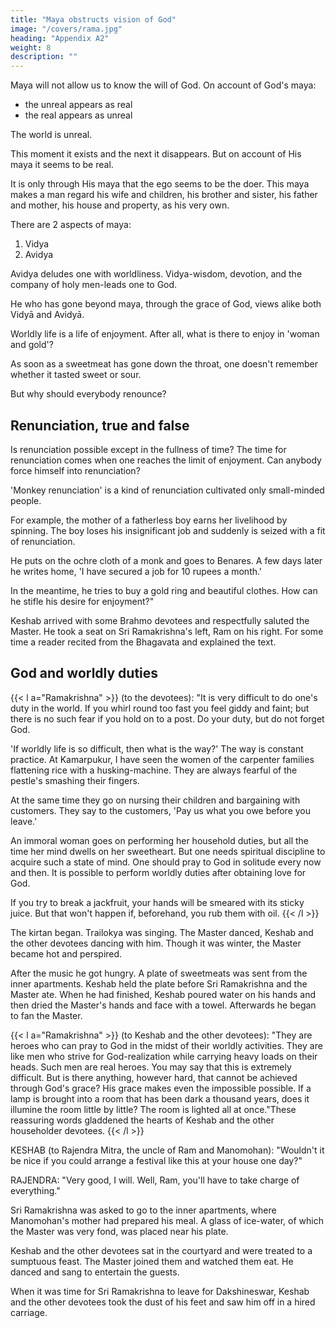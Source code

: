 ```yaml
---
title: "Maya obstructs vision of God"
image: "/covers/rama.jpg"
heading: "Appendix A2"
weight: 8
description: ""
---
```



Maya will not allow us to know the will of God. On account of God's maya:
- the unreal appears as real
- the real appears as unreal

The world is unreal.

This moment it exists and the next it disappears. But on account of His maya it seems to be real.

It is only through His maya that the ego seems to be the doer. This maya makes a man regard  his wife and children, his brother and sister, his father and mother, his house and property, as his very own.

There are 2 aspects of maya:

1. Vidya
2. Avidya

Avidya deludes one with worldliness. Vidya-wisdom, devotion, and the company of holy men-leads one to God. 

He who has gone beyond maya, through the grace of God, views alike both Vidyā and Avidyā.

Worldly life is a life of enjoyment. After all, what is there to enjoy in 'woman and gold'? 

As soon as a sweetmeat has gone down the throat, one doesn't remember whether it tasted sweet or sour.

But why should everybody renounce?


## Renunciation, true and false

Is renunciation possible except in the fullness of time? The time for renunciation comes when one reaches the limit of enjoyment. Can anybody force himself into renunciation? 

'Monkey renunciation' is a kind of renunciation cultivated only small-minded people. 

For example, the mother of a fatherless boy earns her livelihood by spinning. The boy loses his insignificant job and suddenly is seized with a fit of renunciation.

He puts on the ochre cloth of a monk and goes to Benares. A few days later he writes home, 'I have secured a job for 10 rupees a month.'

In the meantime, he tries to buy a gold ring and beautiful clothes. How can he stifle his desire for enjoyment?"

Keshab arrived with some Brahmo devotees and respectfully saluted the Master. He took a seat on Sri Ramakrishna's left, Ram on his right. For some time a reader recited from the Bhagavata and explained the text.


## God and worldly duties

{{< l a="Ramakrishna" >}}
(to the devotees): "It is very difficult to do one's duty in the world. If you whirl round too fast you feel giddy and faint; but there is no such fear if you hold on to a post. Do your duty, but do not forget God.

'If worldly life is so difficult, then what is the way?' The way is constant practice. At Kamarpukur, I have seen the women of the carpenter families flattening rice with a husking-machine. They are always fearful of the pestle's smashing their fingers.

At the same time they go on nursing their children and bargaining with customers. They say to the customers, 'Pay us what you owe before you leave.'

An immoral woman goes on performing her household duties, but all the time her mind dwells on her sweetheart. But one needs spiritual discipline to acquire such a state of mind. One should pray to God in solitude every now and then. It is possible to perform worldly duties after obtaining love for God. 

If you try to break a jackfruit, your hands will be smeared with its sticky juice. But that won't happen if, beforehand, you rub them with oil.
{{< /l >}}


The kirtan began. Trailokya was singing. The Master danced, Keshab and the other devotees dancing with him. Though it was winter, the Master became hot and perspired. 

After the music he got hungry. A plate of sweetmeats was sent from the inner apartments. Keshab held the plate before Sri Ramakrishna and the Master ate. When he had finished, Keshab poured water on his hands and then dried the Master's hands and face with a towel. Afterwards he began to fan the Master.

{{< l a="Ramakrishna" >}}
(to Keshab and the other devotees): "They are heroes who can pray to God in the midst of their worldly activities. They are like men who strive for God-realization while carrying heavy loads on their heads. Such men are real heroes. You may say that this is extremely difficult. But is there anything, however hard, that cannot be achieved through God's grace? His grace makes even the impossible possible. If a lamp is brought into a room that has been dark a thousand years, does it illumine the room little by little? The room is lighted all at once."These reassuring words gladdened the hearts of Keshab and the other householder devotees.
{{< /l >}}


KESHAB (to Rajendra Mitra, the uncle of Ram and Manomohan): "Wouldn't it be nice if you could arrange a festival like this at your house one day?"

RAJENDRA: "Very good, I will. Well, Ram, you'll have to take charge of everything." 

Sri Ramakrishna was asked to go to the inner apartments, where Manomohan's mother had prepared his meal. A glass of ice-water, of which the Master was very fond, was placed near his plate.

Keshab and the other devotees sat in the courtyard and were treated to a sumptuous feast. The Master joined them and watched them eat. He danced and sang to entertain the guests.

When it was time for Sri Ramakrishna to leave for Dakshineswar, Keshab and the other devotees took the dust of his feet and saw him off in a hired carriage. 
